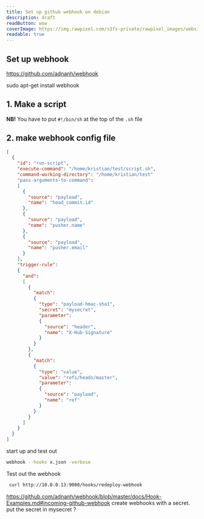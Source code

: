 ```yaml
---
title: Set up github webhook on debian
description: draft
readButton: wow
coverImage: https://img.rawpixel.com/s3fs-private/rawpixel_images/website_content/pd48batch9-10-nap_1.jpg?w=1000&dpr=1&fit=default&crop=default&q=65&vib=3&con=3&usm=15&bg=F4F4F3&ixlib=js-2.2.1&s=2c65ba4fca60aae1f04eead317aeb992
readable: true
---
```


## Set up webhook

https://github.com/adnanh/webhook

sudo apt-get install webhook


## 1. Make a script

**NB!** You have to put `#!/bin/sh` at the top of the `.sh` file

## 2. make webhook config file

```json
[
  {
    "id": "run-script",
    "execute-command": "/home/kristian/test/script.sh",
    "command-working-directory": "/home/kristian/test"
    "pass-arguments-to-command":
    [
      {
        "source": "payload",
        "name": "head_commit.id"
      },
      {
        "source": "payload",
        "name": "pusher.name"
      },
      {
        "source": "payload",
        "name": "pusher.email"
      }
    ],
    "trigger-rule":
    {
      "and":
      [
        {
          "match":
          {
            "type": "payload-hmac-sha1",
            "secret": "mysecret",
            "parameter":
            {
              "source": "header",
              "name": "X-Hub-Signature"
            }
          }
        },
        {
          "match":
          {
            "type": "value",
            "value": "refs/heads/master",
            "parameter":
            {
              "source": "payload",
              "name": "ref"
            }
          }
        }
      ]
    }
  }
]
```

start up and test out


```sh
webhook --hooks x.json -verbose
```

Test out the webhook

```sh
 curl http://10.0.0.13:9000/hooks/redeploy-webhook
```

https://github.com/adnanh/webhook/blob/master/docs/Hook-Examples.md#incoming-github-webhook
create webhooks with a secret. put the secret in mysecret ?
